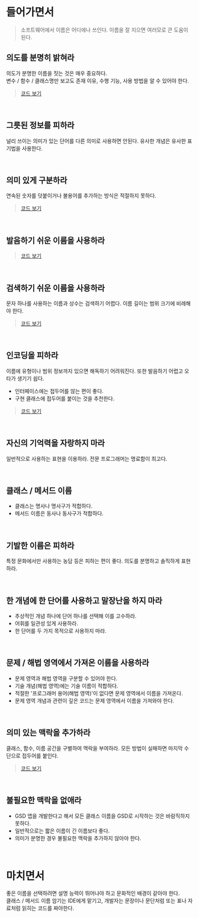 # 들어가면서
> 소프트웨어에서 이름은 어디에나 쓰인다. 이름을 잘 지으면 여러모로 큰 도움이 된다.

## 의도를 분명히 밝혀라
의도가 분명한 이름을 짓는 것은 매우 중요하다. <br>
변수 / 함수 / 클래스명만 보고도 존재 이유, 수행 기능, 사용 방법을 알 수 있어야 한다.

> [코드 보기](https://github.com/dev-msj/Clean-Code/blob/main/seungjun-moon/code/2.%20%EC%9D%98%EB%AF%B8%20%EC%9E%88%EB%8A%94%20%EC%9D%B4%EB%A6%84/ex1.py)

<br>

## 그릇된 정보를 피하라
널리 쓰이는 의미가 있는 단어를 다른 의미로 사용하면 안된다. 유사한 개념은 유사한 표기법을 사용한다.

<br>

## 의미 있게 구분하라
연속된 숫자를 덧붙이거나 불용어를 추가하는 방식은 적절하지 못하다.

> [코드 보기](https://github.com/dev-msj/Clean-Code/blob/main/seungjun-moon/code/2.%20%EC%9D%98%EB%AF%B8%20%EC%9E%88%EB%8A%94%20%EC%9D%B4%EB%A6%84/ex2.py)
    
<br>

## 발음하기 쉬운 이름을 사용하라
> [코드 보기](https://github.com/dev-msj/Clean-Code/blob/main/seungjun-moon/code/2.%20%EC%9D%98%EB%AF%B8%20%EC%9E%88%EB%8A%94%20%EC%9D%B4%EB%A6%84/ex3.py)
    
<br>

## 검색하기 쉬운 이름을 사용하라
문자 하나를 사용하는 이름과 상수는 검색하기 어렵다. 이름 길이는 범위 크기에 비례해야 한다.
    
> [코드 보기](https://github.com/dev-msj/Clean-Code/blob/main/seungjun-moon/code/2.%20%EC%9D%98%EB%AF%B8%20%EC%9E%88%EB%8A%94%20%EC%9D%B4%EB%A6%84/ex4.py)

<br>

## 인코딩을 피하라
이름에 유형이나 범위 정보까지 있으면 해독하기 어려워진다. 또한 발음하기 어렵고 오타가 생기기 쉽다.
* 인터페이스에는 접두어를 않는 편이 좋다.
* 구현 클래스에 접두어를 붙이는 것을 추천한다.

> [코드 보기](https://github.com/dev-msj/Clean-Code/blob/main/seungjun-moon/code/2.%20%EC%9D%98%EB%AF%B8%20%EC%9E%88%EB%8A%94%20%EC%9D%B4%EB%A6%84/ex5.py)

<br>

## 자신의 기억력을 자랑하지 마라
일반적으로 사용하는 표현을 이용하라. 전문 프로그래머는 명료함이 최고다.

<br>

## 클래스 / 메서드 이름
* 클래스는 명사나 명사구가 적합하다.
* 메서드 이름은 동사나 동사구가 적합하다.

<br>

## 기발한 이름은 피하라
특정 문화에서만 사용하는 농담 등은 피하는 편이 좋다. 의도를 분명하고 솔직하게 표현하라.

<br>

## 한 개념에 한 단어를 사용하고 말장난을 하지 마라
* 추상적인 개념 하나에 단어 하나를 선택해 이를 고수하라.
* 어휘를 일관성 있게 사용하라.
* 한 단어를 두 가지 목적으로 사용하지 마라.

<br>

## 문제 / 해법 영역에서 가져온 이름을 사용하라
* 문제 영역과 해법 영역을 구분할 수 있어야 한다.
* 기술 개념(해법 영역)에는 기술 이름이 적합하다.
* 적절한 '프로그래머 용어(해법 영역)'이 없다면 문제 영역에서 이름을 가져온다.
* 문제 영역 개념과 관련이 깊은 코드는 문제 영역에서 이름을 가져와야 한다.

<br>

## 의미 있는 맥락을 추가하라
클래스, 함수, 이름 공간을 구별하여 맥락을 부여하라. 모든 방법이 실패하면 마지막 수단으로 접두어를 붙인다.

> [코드 보기](https://github.com/dev-msj/Clean-Code/blob/main/seungjun-moon/code/2.%20%EC%9D%98%EB%AF%B8%20%EC%9E%88%EB%8A%94%20%EC%9D%B4%EB%A6%84/ex6.py)

<br>

## 불필요한 맥락을 없애라
* GSD 앱을 개발한다고 해서 모든 클래스 이름을 GSD로 시작하는 것은 바람직하지 못하다.
* 일반적으로는 짧은 이름이 긴 이름보다 좋다.
* 의미가 분명한 경우 불필요한 맥락을 추가하지 않아야 한다.

<br>

# 마치면서
좋은 이름을 선택하려면 설명 능력이 뛰어나야 하고 문화적인 배경이 같아야 한다. <br>
클래스 / 메서드 이름 암기는 IDE에게 맡기고, 개발자는 문장이나 문단처럼 또는 표나 자료처럼 읽히는 코드를 짜야한다.